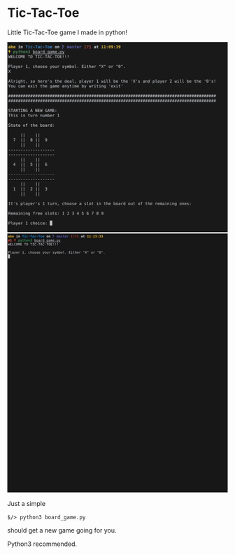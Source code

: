 # Tic-Tac-Toe
Little Tic-Tac-Toe game I made in python!

<img src="/images/Tic-Tac-Toe01.png" alt="Tic-Tac-Toe01" width="700"/>
<img src="/images/Tic-Tac-Toe02.gif" alt="Tic-Tac-Toe02" width="700"/>



Just a simple

    $/> python3 board_game.py

should get a new game going for you.

Python3 recommended.


